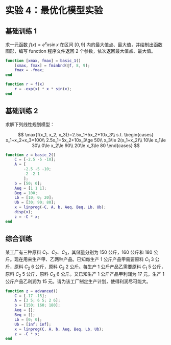 # 实验 4：最优化模型实验

## 基础训练 1

求一元函数 $f(x)=e^xx\sin{x}$ 在区间 $[0,9]$ 内的最大值点、最大值，并绘制出函数图形，编写 function 程序文件返回 2 个参数，依次返回最大值点、最大值。

```Matlab
function [xmax, fmax] = basic_1()
    [xmax, fmax] = fminbnd(@f, 8, 9);
    fmax = -fmax;
end

function r = f(x)
    r = -exp(x) * x * sin(x);
end
```

## 基础训练 2

求解下列线性规划模型：

$$
\max{f(x_1, x_2, x_3)}=2.5x_1+5x_2+10x_3\\
s.t. \begin{cases}
    x_1+x_2+x_3=100\\
    2.5x_1+5x_2+10x_3\ge 50\\
    x_3\le 2(x_1+x_2)\\
    10\le x_1\le 30\\
    0\le x_2\le 90\\
    20\le x_3\le 80
\end{cases}
$$

```Matlab
function z = basic_2()
    C = [-2.5 -5 -10];
    A = [
        -2.5 -5 -10;
        -2 -2 1
        ];
    b = [50; 0];
    Aeq = [1 1 1];
    Beq = 100;
    Lb = [10; 0; 20];
    Ub = [30; 90; 80];
    x = linprog(-C, A, b, Aeq, Beq, Lb, Ub);
    disp(x);
    z = -C * x;
end
```

## 综合训练

某工厂有三种原料 $C_1$、$C_2$、$C_3$，其储量分别为 150 公斤，160 公斤和 180 公斤。现在用来生产甲、乙两种产品。已知每生产 1 公斤产品甲需要原料 $C_1$ 3 公斤，原料 $C_2$ 6 公斤，原料 $C_3$ 2 公斤。每生产 1 公斤产品乙需要原料 $C_1$ 5 公斤，原料 $C_2$ 5 公斤，原料 $C_3$ 6 公斤。又已知生产 1 公斤产品甲利润为 17 元，生产 1 公斤产品乙利润为 15 元。请为该工厂制定生产计划，使得利润尽可能大。

```Matlab
function z = advanced()
    C = [-17 -15];
    A = [3 5; 6 5; 2 6];
    b = [150; 160; 180];
    Aeq = [];
    Beq = [];
    Lb = [0; 0];
    Ub = [inf; inf];
    x = linprog(C, A, b, Aeq, Beq, Lb, Ub);
    z = -C * x;
end
```